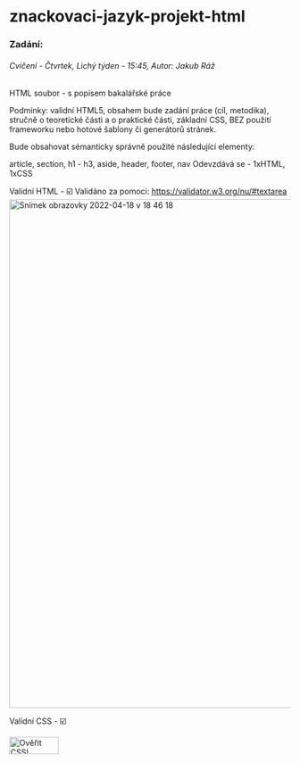 # znackovaci-jazyk-projekt-html

### Zadání:
###### Cvičení - Čtvrtek, Lichý týden - 15:45, Autor: Jakub Ráž
HTML soubor - s popisem bakalářské práce

Podmínky: validní HTML5, obsahem bude zadání práce (cíl, metodika), stručně o teoretické části a o praktické části, základní CSS, BEZ použití frameworku nebo hotové šablony či generátorů stránek.

Bude obsahovat sémanticky správně použité následující elementy:

article, section, h1 - h3, aside, header, footer, nav
Odevzdává se - 1xHTML, 1xCSS

Validní HTML - ☑️
Validáno za pomoci: https://validator.w3.org/nu/#textarea
<img width="912" alt="Snímek obrazovky 2022-04-18 v 18 46 18" src="https://user-images.githubusercontent.com/50567835/163842081-8ada835e-b475-4442-8aad-a0de40658844.png">

Validní CSS - ☑️

<p>
    <a href="http://jigsaw.w3.org/css-validator/check/referer">
        <img style="border:0;width:88px;height:31px"
            src="http://jigsaw.w3.org/css-validator/images/vcss"
            alt="Ověřit CSS!" />
    </a>
</p>
